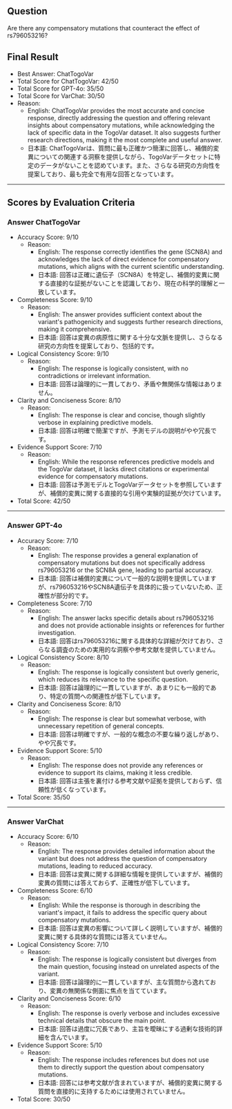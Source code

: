 ## Question

Are there any compensatory mutations that counteract the effect of rs796053216?

## Final Result

- Best Answer: ChatTogoVar
- Total Score for ChatTogoVar: 42/50
- Total Score for GPT-4o: 35/50
- Total Score for VarChat: 30/50
- Reason:
  - English: ChatTogoVar provides the most accurate and concise response, directly addressing the question and offering relevant insights about compensatory mutations, while acknowledging the lack of specific data in the TogoVar dataset. It also suggests further research directions, making it the most complete and useful answer.
  - 日本語: ChatTogoVarは、質問に最も正確かつ簡潔に回答し、補償的変異についての関連する洞察を提供しながら、TogoVarデータセットに特定のデータがないことを認めています。また、さらなる研究の方向性を提案しており、最も完全で有用な回答となっています。

---

## Scores by Evaluation Criteria

### Answer ChatTogoVar
- Accuracy Score: 9/10
  - Reason: 
    - English: The response correctly identifies the gene (SCN8A) and acknowledges the lack of direct evidence for compensatory mutations, which aligns with the current scientific understanding.
    - 日本語: 回答は正確に遺伝子（SCN8A）を特定し、補償的変異に関する直接的な証拠がないことを認識しており、現在の科学的理解と一致しています。
- Completeness Score: 9/10
  - Reason: 
    - English: The answer provides sufficient context about the variant's pathogenicity and suggests further research directions, making it comprehensive.
    - 日本語: 回答は変異の病原性に関する十分な文脈を提供し、さらなる研究の方向性を提案しており、包括的です。
- Logical Consistency Score: 9/10
  - Reason: 
    - English: The response is logically consistent, with no contradictions or irrelevant information.
    - 日本語: 回答は論理的に一貫しており、矛盾や無関係な情報はありません。
- Clarity and Conciseness Score: 8/10
  - Reason: 
    - English: The response is clear and concise, though slightly verbose in explaining predictive models.
    - 日本語: 回答は明確で簡潔ですが、予測モデルの説明がやや冗長です。
- Evidence Support Score: 7/10
  - Reason: 
    - English: While the response references predictive models and the TogoVar dataset, it lacks direct citations or experimental evidence for compensatory mutations.
    - 日本語: 回答は予測モデルとTogoVarデータセットを参照していますが、補償的変異に関する直接的な引用や実験的証拠が欠けています。
- Total Score: 42/50

---

### Answer GPT-4o
- Accuracy Score: 7/10
  - Reason: 
    - English: The response provides a general explanation of compensatory mutations but does not specifically address rs796053216 or the SCN8A gene, leading to partial accuracy.
    - 日本語: 回答は補償的変異について一般的な説明を提供していますが、rs796053216やSCN8A遺伝子を具体的に扱っていないため、正確性が部分的です。
- Completeness Score: 7/10
  - Reason: 
    - English: The answer lacks specific details about rs796053216 and does not provide actionable insights or references for further investigation.
    - 日本語: 回答はrs796053216に関する具体的な詳細が欠けており、さらなる調査のための実用的な洞察や参考文献を提供していません。
- Logical Consistency Score: 8/10
  - Reason: 
    - English: The response is logically consistent but overly generic, which reduces its relevance to the specific question.
    - 日本語: 回答は論理的に一貫していますが、あまりにも一般的であり、特定の質問への関連性が低下しています。
- Clarity and Conciseness Score: 8/10
  - Reason: 
    - English: The response is clear but somewhat verbose, with unnecessary repetition of general concepts.
    - 日本語: 回答は明確ですが、一般的な概念の不要な繰り返しがあり、やや冗長です。
- Evidence Support Score: 5/10
  - Reason: 
    - English: The response does not provide any references or evidence to support its claims, making it less credible.
    - 日本語: 回答は主張を裏付ける参考文献や証拠を提供しておらず、信頼性が低くなっています。
- Total Score: 35/50

---

### Answer VarChat
- Accuracy Score: 6/10
  - Reason: 
    - English: The response provides detailed information about the variant but does not address the question of compensatory mutations, leading to reduced accuracy.
    - 日本語: 回答は変異に関する詳細な情報を提供していますが、補償的変異の質問には答えておらず、正確性が低下しています。
- Completeness Score: 6/10
  - Reason: 
    - English: While the response is thorough in describing the variant's impact, it fails to address the specific query about compensatory mutations.
    - 日本語: 回答は変異の影響について詳しく説明していますが、補償的変異に関する具体的な質問には答えていません。
- Logical Consistency Score: 7/10
  - Reason: 
    - English: The response is logically consistent but diverges from the main question, focusing instead on unrelated aspects of the variant.
    - 日本語: 回答は論理的に一貫していますが、主な質問から逸れており、変異の無関係な側面に焦点を当てています。
- Clarity and Conciseness Score: 6/10
  - Reason: 
    - English: The response is overly verbose and includes excessive technical details that obscure the main point.
    - 日本語: 回答は過度に冗長であり、主旨を曖昧にする過剰な技術的詳細を含んでいます。
- Evidence Support Score: 5/10
  - Reason: 
    - English: The response includes references but does not use them to directly support the question about compensatory mutations.
    - 日本語: 回答には参考文献が含まれていますが、補償的変異に関する質問を直接的に支持するためには使用されていません。
- Total Score: 30/50
